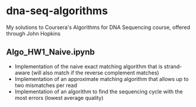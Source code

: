 # dna-seq-algorithms
My solutions to Coursera's Algorithms for DNA Sequencing course, offered through John Hopkins

## Algo_HW1_Naive.ipynb

- Implementation of the naive exact matching algorithm that is strand-aware (will also match if the reverse complement matches)
- Implementation of an approximate matching algorithm that allows up to two mismatches per read
- Implementation of an algorithm to find the sequencing cycle with the most errors (lowest average quality)